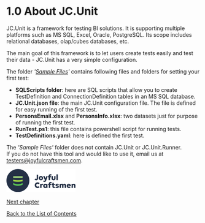 # 1.0 About JC.Unit

JC.Unit is a framework for testing BI solutions. It is supporting
multiple platforms such as MS SQL, Excel, Oracle, PostgreSQL. Its scope
includes relational databases, olap/cubes databases, etc.

The main goal of this framework is to let users create tests easily and
test their data - JC.Unit has a very simple configuration.

The folder *'[Sample Files](https://github.com/joyfulcraftsmen/JC.Tools/tree/main/JC.Unit/Documentation/SampleFiles)'* contains following files and folders for setting your first test:
- **SQLScripts folder**: here are SQL scripts that allow you to create TestDefinition and ConnectionDefinition tables in an MS SQL database.  
- **JC.Unit.json file**: the main JC.Unit configuration file. The file is defined for easy running of the first test.  
- **PersonsEmail.xlsx** and **PersonsInfo.xlsx**: two datasets just for purpose of running the first test.  
- **RunTest.ps1**: this file contains powershell script for running tests.  
- **TestDefinitions.yaml**: here is defined the first test.  

The *'Sample Files'* folder does not contain JC.Unit or JC.Unit.Runner.  
If you do not have this tool and would like to use it, email us at testers@joyfulcraftsmen.com.  
  
![Logo](Images/media/jclogo.png)

[Next chapter](2-0-prerequisites)

[Back to the List of Contents](0-0-list-of-contents)  

